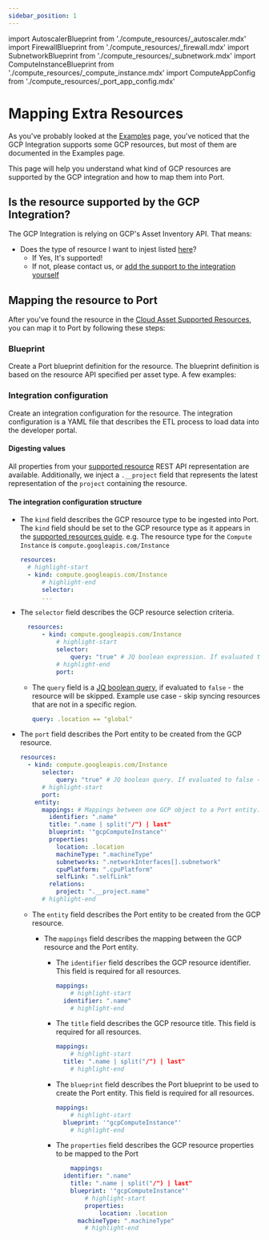 ```yaml
---
sidebar_position: 1
---
```

import AutoscalerBlueprint from './compute_resources/\_autoscaler.mdx'
import FirewallBlueprint from './compute_resources/\_firewall.mdx'
import SubnetworkBlueprint from './compute_resources/\_subnetwork.mdx'
import ComputeInstanceBlueprint from './compute_resources/\_compute_instance.mdx'
import ComputeAppConfig from './compute_resources/\_port_app_config.mdx'

# Mapping Extra Resources

As you've probably looked at the [Examples](./examples.md) page, you've noticed that the GCP Integration supports some GCP resources, but most of them are documented in the Examples page.

This page will help you understand what kind of GCP resources are supported by the GCP integration and how to map them into Port.

## Is the resource supported by the GCP Integration?

The GCP Integration is relying on GCP's Asset Inventory API. That means:

- Does the type of resource I want to injest listed [here](https://cloud.google.com/asset-inventory/docs/supported-asset-types)?
  - If Yes, It's supported!
  - If not, please contact us, or [add the support to the integration yourself](https://github.com/port-labs/ocean/tree/main/integrations/gcp)

## Mapping the resource to Port

After you've found the resource in the [Cloud Asset Supported Resources](https://cloud.google.com/asset-inventory/docs/supported-asset-types), you can map it to Port by following these steps:

### Blueprint

Create a Port blueprint definition for the resource. The blueprint definition is based on the resource API specified per asset type.
A few examples:

<SubnetworkBlueprint/>
<FirewallBlueprint/>
<SubnetworkBlueprint/>
<ComputeInstanceBlueprint/>

### Integration configuration

Create an integration configuration for the resource. The integration configuration is a YAML file that describes the ETL process to load data into the developer portal.

#### Digesting values

All properties from your [supported resource]((https://cloud.google.com/asset-inventory/docs/supported-asset-types)) REST API representation are available. Additionally, we inject a `.__project` field that represents the latest representation of the `project` containing the resource.

<ComputeAppConfig/>

#### The integration configuration structure

- The `kind` field describes the GCP resource type to be ingested into Port.
  The `kind` field should be set to the GCP resource type as it appears in the [supported resources guide](https://cloud.google.com/asset-inventory/docs/supported-asset-types). e.g. The resource type for the `Compute Instance` is `compute.googleapis.com/Instance`

  ```yaml showLineNumbers
  resources:
  	# highlight-start
  	- kind: compute.googleapis.com/Instance
  		# highlight-end
  		selector:
  		...
  ```

- The `selector` field describes the GCP resource selection criteria.

  ```yaml showLineNumbers
  	resources:
  		- kind: compute.googleapis.com/Instance
  			# highlight-start
  			selector:
  				query: "true" # JQ boolean expression. If evaluated to false - this object will be skipped.
  			# highlight-end
  			port:
  ```

  - The `query` field is a [JQ boolean query](https://stedolan.github.io/jq/manual/#Basicfilters), if evaluated to `false` - the resource will be skipped. Example use case - skip syncing resources that are not in a specific region.
    ```yaml showLineNumbers
    query: .location == "global"
    ```
- The `port` field describes the Port entity to be created from the GCP resource.

  ```yaml showLineNumbers
  resources:
  	- kind: compute.googleapis.com/Instance
  		selector:
  			query: "true" # JQ boolean query. If evaluated to false - skip syncing the object.
  		# highlight-start
  		port:
      entity:
        mappings: # Mappings between one GCP object to a Port entity. Each value is a JQ query.
          identifier: ".name"
          title: ".name | split("/") | last"
          blueprint: '"gcpComputeInstance"'
          properties:
            location: .location
            machineType: ".machineType"
            subnetworks: ".networkInterfaces[].subnetwork"
            cpuPlatform: ".cpuPlatform"
            selfLink: ".selfLink"
          relations:
            project: ".__project.name"
  		# highlight-end
  ```

  - The `entity` field describes the Port entity to be created from the GCP resource.

    - The `mappings` field describes the mapping between the GCP resource and the Port entity.

      - The `identifier` field describes the GCP resource identifier. This field is required for all resources.
        ```yaml showLineNumbers
        mappings:
        	# highlight-start
          identifier: ".name"
        	# highlight-end
        ```
      - The `title` field describes the GCP resource title. This field is required for all resources.
        ```yaml showLineNumbers
        mappings:
        	# highlight-start
          title: ".name | split("/") | last"
        	# highlight-end
        ```
      - The `blueprint` field describes the Port blueprint to be used to create the Port entity. This field is required for all resources.

        ```yaml showLineNumbers
        mappings:
        	# highlight-start
          blueprint: '"gcpComputeInstance"'
        	# highlight-end
        ```

      - The `properties` field describes the GCP resource properties to be mapped to the Port
        ```yaml showLineNumbers
        	mappings:
          identifier: ".name"
            title: ".name | split("/") | last"
            blueprint: '"gcpComputeInstance"'
        		# highlight-start
        		properties:
        			location: .location
              machineType: ".machineType"
        		# highlight-end
        ```
